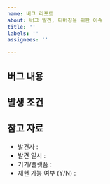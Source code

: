 ```yaml
---
name: 버그 리포트
about: 버그 발견, 디버깅을 위한 이슈
title: ''
labels: ''
assignees: ''

---
```


## 버그 내용

## 발생 조건

## 참고 자료
- 발견자 : 
- 발견 일시 : 
- 기기/플랫폼 : 
- 재현 가능 여부 (Y/N) :
